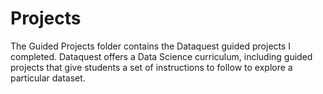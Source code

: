 # Projects
The Guided Projects folder contains the Dataquest guided projects I completed. Dataquest offers a Data Science curriculum, including guided projects that give students a set of instructions to follow to explore a particular dataset. 

